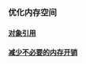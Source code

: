 ### 优化内存空间
#### [对象引用](https://github.com/ningbaoqi/PerformanceOptimization/blob/master/README-duixiangyinyong.md)
#### [减少不必要的内存开销](https://github.com/ningbaoqi/PerformanceOptimization/blob/master/README-jianshao.md)
